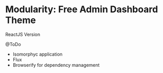 # Modularity: Free Admin Dashboard Theme
ReactJS Version

@ToDo

- Isomorphyc application
- Flux
- Browserify for dependency management
